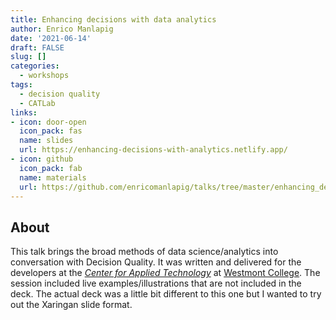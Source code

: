 ```yaml
---
title: Enhancing decisions with data analytics
author: Enrico Manlapig
date: '2021-06-14'
draft: FALSE
slug: []
categories:
  - workshops
tags:
  - decision quality
  - CATLab
links:
- icon: door-open
  icon_pack: fas
  name: slides
  url: https://enhancing-decisions-with-analytics.netlify.app/
- icon: github
  icon_pack: fab
  name: materials
  url: https://github.com/enricomanlapig/talks/tree/master/enhancing_decisions_with_analytics
---
```



## About

This talk brings the broad methods of data science/analytics into conversation with Decision Quality.  It was written and delivered for the developers at the [*Center for Applied Technology*](https://www.westmont.edu/center-applied-technology
) at [Westmont College](https://www.westmont.edu/). The session included live examples/illustrations that are not included in the deck.  The actual deck was a little bit different to this one but I wanted to try out the Xaringan slide format.
